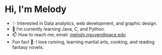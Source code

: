 # Hi, I'm Melody


- ✨ Interested in Data analytics, web development, and graphic design.
- 🌱 I’m currently learning Java, C, and Python.
- 📫 How to reach me, email: melody.nguyen@pace.edu
- Fun fact 💞️: I love running, learning martial arts, cooking, and reading fantasy novels.

<!---
melodyxnguyen/melodyxnguyen is a ✨ special ✨ repository because its `README.md` (this file) appears on your GitHub profile.
You can click the Preview link to take a look at your changes.
--->
